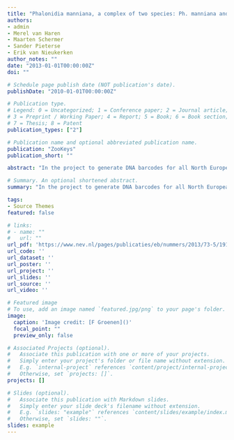 ```yaml
---
title: "Phalonidia manniana, a complex of two species: Ph. manniana and Ph. udana (Lepidoptera: Tortricidae)"
authors:
- admin
- Merel van Haren
- Maarten Schermer
- Sander Pieterse
- Erik van Nieukerken
author_notes: ""
date: "2013-01-01T00:00:00Z"
doi: ""

# Schedule page publish date (NOT publication's date).
publishDate: "2010-01-01T00:00:00Z"

# Publication type.
# Legend: 0 = Uncategorized; 1 = Conference paper; 2 = Journal article;
# 3 = Preprint / Working Paper; 4 = Report; 5 = Book; 6 = Book section;
# 7 = Thesis; 8 = Patent
publication_types: ["2"]

# Publication name and optional abbreviated publication name.
publication: "ZooKeys"
publication_short: ""

abstract: "In the project to generate DNA barcodes for all North European Lepidoptera, Mutanen et al. (2012) found two genetically distinct clusters in Phalonidia manniana (Fischer von Röslerstamm, 1839). Further investigations of the morphology and biology supported the existence of two taxa: P. manniana and P. udana Guenée, 1845. In this article the Dutch situation is investigated. The material of Ph. manniana in the collections of Naturalis Biodi- versity Center, Leiden (RMNH.INS, ZMAN) and in some of the larger private collections was examined. Also Dutch material of both species was subjected to DNA barcoding and the results are compared to the Scandinavian barcodes. Phalonidia udana appeared to occur in The Netherlands, though somewhat less in number than Ph. manniana. Both species seem to be fairly common and widely distributed in The Netherlands. Some specimens were also found amongst material collected in Hungary and France. In his overview of the Palaearctic Cochylidae, Razowski (1970) figures male genitalia from Ph. manniana, labelled as ‘Wicken, Cambridge, England, 1875’, but with the characteristics of the genitalia of Ph. udana. Based on this information, the species also seems to occur in United Kingdom."

# Summary. An optional shortened abstract.
summary: "In the project to generate DNA barcodes for all North European Lepidoptera, Mutanen et al. (2012) found two genetically distinct clusters in Phalonidia manniana. In this article the Dutch situation is investigated."

tags:
- Source Themes
featured: false

# links:
# - name: ""
#   url: ""
url_pdf: 'https://www.nev.nl/pages/publicaties/eb/nummers/2013/73-5/191-196.pdf'
url_code: ''
url_dataset: ''
url_poster: ''
url_project: ''
url_slides: ''
url_source: ''
url_video: ''

# Featured image
# To use, add an image named `featured.jpg/png` to your page's folder. 
image:
  caption: 'Image credit: [F Groenen]()'
  focal_point: ""
  preview_only: false

# Associated Projects (optional).
#   Associate this publication with one or more of your projects.
#   Simply enter your project's folder or file name without extension.
#   E.g. `internal-project` references `content/project/internal-project/index.md`.
#   Otherwise, set `projects: []`.
projects: []

# Slides (optional).
#   Associate this publication with Markdown slides.
#   Simply enter your slide deck's filename without extension.
#   E.g. `slides: "example"` references `content/slides/example/index.md`.
#   Otherwise, set `slides: ""`.
slides: example
---
```

